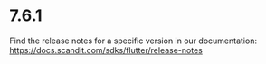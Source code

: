 
# 7.6.1

Find the release notes for a specific version in our documentation: https://docs.scandit.com/sdks/flutter/release-notes
